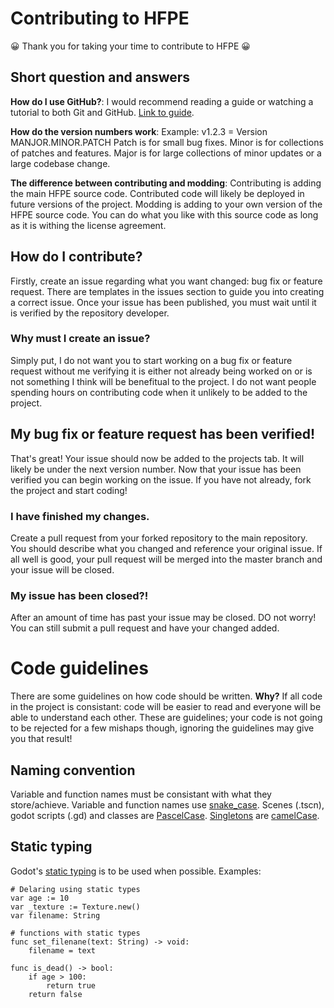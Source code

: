 # Contributing to HFPE
:grinning: Thank you for taking your time to contribute to HFPE :grinning:

## Short question and answers
**How do I use GitHub?**:
I would recommend reading a guide or watching a tutorial to both Git and GitHub.
[Link to guide](https://guides.github.com/introduction/git-handbook/).

**How do the version numbers work**:
Example: v1.2.3 = Version MANJOR.MINOR.PATCH
Patch is for small bug fixes. Minor is for collections of patches and features. 
Major is for large collections of minor updates or a large codebase change.

**The difference between contributing and modding**:
Contributing is adding the main HFPE source code. Contributed code will likely be deployed in future versions of the project.
Modding is adding to your own version of the HFPE source code. You can do what you like with this source code
as long as it is withing the license agreement.

## How do I contribute?
Firstly, create an issue regarding what you want changed: bug fix or feature request.
There are templates in the issues section to guide you into creating a correct issue.
Once your issue has been published, you must wait until it is verified by the repository developer.

### Why must I create an issue?
Simply put, I do not want you to start working on a bug fix or feature request without me verifying 
it is either not already being worked on or is not something I think will be benefitual to the project.
I do not want people spending hours on contributing code when it unlikely to be added to the project.

## My bug fix or feature request has been verified!
That's great! Your issue should now be added to the projects tab. It will likely be under the next version number.
Now that your issue has been verified you can begin working on the issue. If you have not already, fork the project 
and start coding!

### I have finished my changes.
Create a pull request from your forked repository to the main repository.
You should describe what you changed and reference your original issue.
If all well is good, your pull request will be merged into the master branch and your issue will be closed.

### My issue has been closed?!
After an amount of time has past your issue may be closed. 
DO not worry! You can still submit a pull request and have your changed added.

# Code guidelines
There are some guidelines on how code should be written.
**Why?** If all code in the project is consistant: code will be easier to read and everyone will be able to understand each other.
These are guidelines; your code is not going to be rejected for a few mishaps though, ignoring the guidelines may give you that
result!

## Naming convention
Variable and function names must be consistant with what they store/achieve.
Variable and function names use [snake_case](https://en.wikipedia.org/wiki/Snake_case).
Scenes (.tscn), godot scripts (.gd) and classes are [PascelCase](https://techterms.com/definition/pascalcase).
[Singletons](https://docs.godotengine.org/en/stable/getting_started/step_by_step/singletons_autoload.html) are [camelCase](https://en.wikipedia.org/wiki/Camel_case).

## Static typing
Godot's [static typing](https://docs.godotengine.org/en/stable/getting_started/scripting/gdscript/static_typing.html) is to be used when possible.
Examples:
```
# Delaring using static types
var age := 10
var _texture := Texture.new()
var filename: String

# functions with static types
func set_filenane(text: String) -> void:
    filename = text

func is_dead() -> bool:
    if age > 100:
        return true
    return false
```
